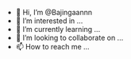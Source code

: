- 👋 Hi, I’m @Bajingaannn
- 👀 I’m interested in ...
- 🌱 I’m currently learning ...
- 💞️ I’m looking to collaborate on ...
- 📫 How to reach me ...

<!---
Bajingaannn/Bajingaannn is a ✨ special ✨ repository because its `README.md` (this file) appears on your GitHub profile.
You can click the Preview link to take a look at your changes.
--->
